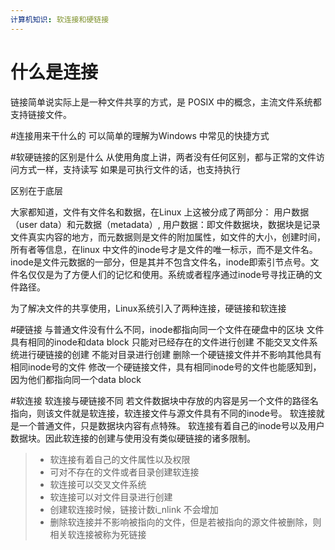 ```yaml
---
计算机知识: 软连接和硬链接 
---
```


# 什么是连接
链接简单说实际上是一种文件共享的方式，是 POSIX 中的概念，主流文件系统都支持链接文件。

#连接用来干什么的
可以简单的理解为Windows 中常见的快捷方式

#软硬链接的区别是什么
从使用角度上讲，两者没有任何区别，都与正常的文件访问方式一样，支持读写 如果是可执行文件的话，也支持执行

区别在于底层

大家都知道，文件有文件名和数据，在Linux 上这被分成了两部分： 用户数据（user data）和元数据（metadata）, 用户数据：即文件数据块，数据块是记录文件真实内容的地方，而元数据则是文件的附加属性，如文件的大小，创建时间，所有者等信息，在linux 中文件的inode号才是文件的唯一标示，而不是文件名。 inode是文件元数据的一部分，但是其并不包含文件名，inode即索引节点号。文件名仅仅是为了方便人们的记忆和使用。系统或者程序通过inode号寻找正确的文件路径。

为了解决文件的共享使用，Linux系统引入了两种连接，硬链接和软连接

#硬链接
与普通文件没有什么不同，inode都指向同一个文件在硬盘中的区块
文件具有相同的inode和data block
只能对已经存在的文件进行创建
不能交叉文件系统进行硬链接的创建
不能对目录进行创建
删除一个硬链接文件并不影响其他具有相同inode号的文件
修改一个硬链接文件，具有相同inode号的文件也能感知到，因为他们都指向同一个data block

#软连接
软连接与硬链接不同 若文件数据块中存放的内容是另一个文件的路径名指向，则该文件就是软连接，软连接文件与源文件具有不同的inode号。 软连接就是一个普通文件，只是数据块内容有点特殊。
软连接有着自己的inode号以及用户数据块。因此软连接的创建与使用没有类似硬链接的诸多限制。
>- 软连接有着自己的文件属性以及权限
>- 可对不存在的文件或者目录创建软连接
>- 软连接可以交叉文件系统
>- 软连接可以对文件目录进行创建
>- 创建软连接时候，链接计数i_nlink 不会增加
>- 删除软连接并不影响被指向的文件，但是若被指向的源文件被删除，则相关软连接被称为死链接




